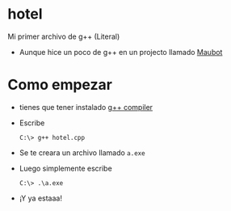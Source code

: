# hotel
 Mi primer archivo de g++ (Literal)

* Aunque hice un poco de g++ en un projecto llamado [Maubot](https://maubot.maucode.com)

# Como empezar

* tienes que tener instalado [g++ compiler](http://www.mingw.org/)

* Escribe
    ```
    C:\> g++ hotel.cpp
    ```
* Se te creara un archivo llamado `a.exe`
* Luego simplemente escribe
    ```
    C:\> .\a.exe
    ```

* ¡Y ya estaaa!